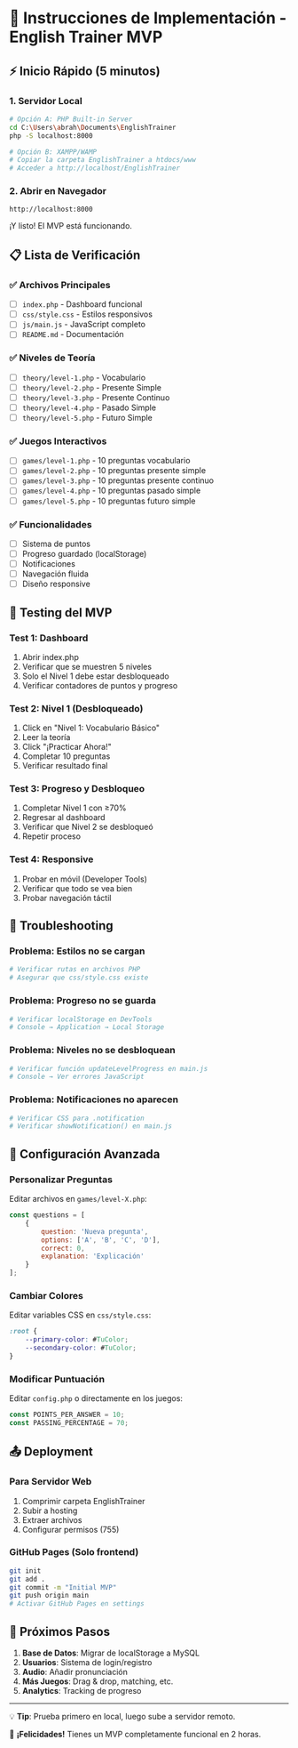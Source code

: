 # 🚀 Instrucciones de Implementación - English Trainer MVP

## ⚡ Inicio Rápido (5 minutos)

### 1. Servidor Local
```bash
# Opción A: PHP Built-in Server
cd C:\Users\abrah\Documents\EnglishTrainer
php -S localhost:8000

# Opción B: XAMPP/WAMP
# Copiar la carpeta EnglishTrainer a htdocs/www
# Acceder a http://localhost/EnglishTrainer
```

### 2. Abrir en Navegador
```
http://localhost:8000
```

¡Y listo! El MVP está funcionando.

## 📋 Lista de Verificación

### ✅ Archivos Principales
- [ ] `index.php` - Dashboard funcional
- [ ] `css/style.css` - Estilos responsivos
- [ ] `js/main.js` - JavaScript completo
- [ ] `README.md` - Documentación

### ✅ Niveles de Teoría
- [ ] `theory/level-1.php` - Vocabulario
- [ ] `theory/level-2.php` - Presente Simple
- [ ] `theory/level-3.php` - Presente Continuo
- [ ] `theory/level-4.php` - Pasado Simple
- [ ] `theory/level-5.php` - Futuro Simple

### ✅ Juegos Interactivos
- [ ] `games/level-1.php` - 10 preguntas vocabulario
- [ ] `games/level-2.php` - 10 preguntas presente simple
- [ ] `games/level-3.php` - 10 preguntas presente continuo
- [ ] `games/level-4.php` - 10 preguntas pasado simple
- [ ] `games/level-5.php` - 10 preguntas futuro simple

### ✅ Funcionalidades
- [ ] Sistema de puntos
- [ ] Progreso guardado (localStorage)
- [ ] Notificaciones
- [ ] Navegación fluida
- [ ] Diseño responsive

## 🎯 Testing del MVP

### Test 1: Dashboard
1. Abrir index.php
2. Verificar que se muestren 5 niveles
3. Solo el Nivel 1 debe estar desbloqueado
4. Verificar contadores de puntos y progreso

### Test 2: Nivel 1 (Desbloqueado)
1. Click en "Nivel 1: Vocabulario Básico"
2. Leer la teoría
3. Click "¡Practicar Ahora!"
4. Completar 10 preguntas
5. Verificar resultado final

### Test 3: Progreso y Desbloqueo
1. Completar Nivel 1 con ≥70%
2. Regresar al dashboard
3. Verificar que Nivel 2 se desbloqueó
4. Repetir proceso

### Test 4: Responsive
1. Probar en móvil (Developer Tools)
2. Verificar que todo se vea bien
3. Probar navegación táctil

## 🐛 Troubleshooting

### Problema: Estilos no se cargan
```bash
# Verificar rutas en archivos PHP
# Asegurar que css/style.css existe
```

### Problema: Progreso no se guarda
```bash
# Verificar localStorage en DevTools
# Console → Application → Local Storage
```

### Problema: Niveles no se desbloquean
```bash
# Verificar función updateLevelProgress en main.js
# Console → Ver errores JavaScript
```

### Problema: Notificaciones no aparecen
```bash
# Verificar CSS para .notification
# Verificar showNotification() en main.js
```

## 🔧 Configuración Avanzada

### Personalizar Preguntas
Editar archivos en `games/level-X.php`:
```javascript
const questions = [
    {
        question: 'Nueva pregunta',
        options: ['A', 'B', 'C', 'D'],
        correct: 0,
        explanation: 'Explicación'
    }
];
```

### Cambiar Colores
Editar variables CSS en `css/style.css`:
```css
:root {
    --primary-color: #TuColor;
    --secondary-color: #TuColor;
}
```

### Modificar Puntuación
Editar `config.php` o directamente en los juegos:
```javascript
const POINTS_PER_ANSWER = 10;
const PASSING_PERCENTAGE = 70;
```

## 📤 Deployment

### Para Servidor Web
1. Comprimir carpeta EnglishTrainer
2. Subir a hosting
3. Extraer archivos
4. Configurar permisos (755)

### GitHub Pages (Solo frontend)
```bash
git init
git add .
git commit -m "Initial MVP"
git push origin main
# Activar GitHub Pages en settings
```

## 🚀 Próximos Pasos

1. **Base de Datos**: Migrar de localStorage a MySQL
2. **Usuarios**: Sistema de login/registro
3. **Audio**: Añadir pronunciación
4. **Más Juegos**: Drag & drop, matching, etc.
5. **Analytics**: Tracking de progreso

---

💡 **Tip**: Prueba primero en local, luego sube a servidor remoto.

🎉 **¡Felicidades!** Tienes un MVP completamente funcional en 2 horas.
